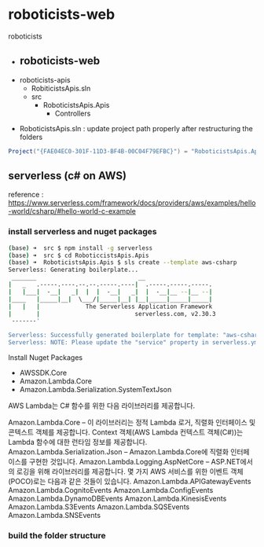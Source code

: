 # roboticists-web

roboticists
 - roboticists-web
   - 
 - roboticists-apis
   - RobiticistsApis.sln
   - src
     - RoboticistsApis.Apis
       - Controllers


 * RoboticistsApis.sln : update project path properly after restructuring the folders
 ```c#
 Project("{FAE04EC0-301F-11D3-BF4B-00C04F79EFBC}") = "RoboticistsApis.Apis", "src\RoboticistsApis.Apis\RoboticistsApis.Apis.csproj", "{6982ECC3-0F36-47CB-AEC3-234C46CFAF3E}"
 ```


## serverless (c# on AWS)
reference : https://www.serverless.com/framework/docs/providers/aws/examples/hello-world/csharp/#hello-world-c-example 

### install serverless and nuget packages
``` bash
(base) ➜  src $ npm install -g serverless
(base) ➜  src $ cd RoboticcistsApis.Apis
(base) ➜  RoboticistsApis.Apis $ sls create --template aws-csharp          
Serverless: Generating boilerplate...
 _______                             __
|   _   .-----.----.--.--.-----.----|  .-----.-----.-----.
|   |___|  -__|   _|  |  |  -__|   _|  |  -__|__ --|__ --|
|____   |_____|__|  \___/|_____|__| |__|_____|_____|_____|
|   |   |             The Serverless Application Framework
|       |                           serverless.com, v2.30.3
 -------'

Serverless: Successfully generated boilerplate for template: "aws-csharp"
Serverless: NOTE: Please update the "service" property in serverless.yml with your service name
```

Install Nuget Packages
- AWSSDK.Core
- Amazon.Lambda.Core
- Amazon.Lambda.Serialization.SystemTextJson

AWS Lambda는 C# 함수를 위한 다음 라이브러리를 제공합니다.

Amazon.Lambda.Core – 이 라이브러리는 정적 Lambda 로거, 직렬화 인터페이스 및 콘텍스트 객체를 제공합니다. Context 객체(AWS Lambda 컨텍스트 객체(C#))는 Lambda 함수에 대한 런타임 정보를 제공합니다.
Amazon.Lambda.Serialization.Json – Amazon.Lambda.Core에 직렬화 인터페이스를 구현한 것입니다.
Amazon.Lambda.Logging.AspNetCore – ASP.NET에서의 로깅을 위해 라이브러리를 제공합니다.
몇 가지 AWS 서비스를 위한 이벤트 객체(POCO)로는 다음과 같은 것들이 있습니다.
Amazon.Lambda.APIGatewayEvents
Amazon.Lambda.CognitoEvents
Amazon.Lambda.ConfigEvents
Amazon.Lambda.DynamoDBEvents
Amazon.Lambda.KinesisEvents
Amazon.Lambda.S3Events
Amazon.Lambda.SQSEvents
Amazon.Lambda.SNSEvents


### build the folder structure
```bash

```


